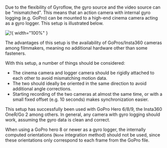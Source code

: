 Due to the flexibility of Gyroflow, the gyro source and the video source can be "mismatched". This means that an action camera with internal gyro logging (e.g. GoPro) can be mounted to a high-end cinema camera acting as a gyro logger. This setup is illustrated below.


![!](img/gopro_logger.jpg){ width="100%" }


The advantages of this setup is the availability of GoPros/Insta360 cameras among filmmakers, meaning no additional hardware other than some fasteners.


With this setup, a number of things should be considered:

* The cinema camera and logger camera should be rigidly attached to each other to avoid mismatching motion data.
* The two should ideally be oriented in the same direction to avoid additional angle corrections.
* Starting recording of the two cameras at almost the same time, or with a small fixed offset (e.g. 10 seconds) makes synchronization easier.

This setup has successfully been used with GoPro Hero 6/8/9, the Insta360 OneR/Go 2 among others. In general, any camera with gyro logging should work, assuming the gyro data is clean and correct.

When using a GoPro hero 8 or newer as a gyro logger, the internally computed orientations (`None` integration method) should not be used, since these orientations only correspond to each frame from the GoPro file.